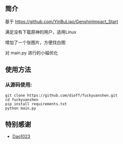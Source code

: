 ## 简介

基于 https://github.com/YinBuLiao/GenshinImpact_Start 

满足没有下载原神的用户，适用Linux

增加了一个张图片，方便找白图

对 main.py 进行的小幅优化


## 使用方法

### 从源码使用:

```
git clone https://github.com/dioff/fuckyuanshen.git
cd fuckyuanshen
pip install requirements.txt
python main.py

```

## 特别感谢

- [Dao1023](https://kgithub.com/Dao1023/GenshinImpact_Start.git)
